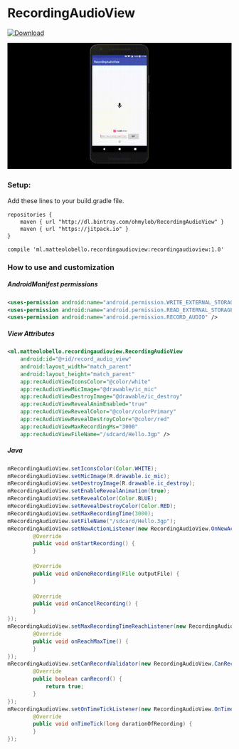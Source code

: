 # RecordingAudioView
[![Download](https://api.bintray.com/packages/ohmylob/RecordingAudioView/RecordingAudioView/images/download.svg?version=RecordingAudioView) ](https://bintray.com/ohmylob/RecordingAudioView/RecordingAudioView/RecordingAudioView/link)

![alt text](https://raw.githubusercontent.com/OhMyLob/RecordingAudioView/master/art/video.gif)

### Setup:
Add these lines to your build.gradle file.
```
repositories {
    maven { url "http://dl.bintray.com/ohmylob/RecordingAudioView" }
    maven { url "https://jitpack.io" }
}
```
```
compile 'ml.matteolobello.recordingaudioview:recordingaudioview:1.0'
```

### How to use and customization
##### AndroidManifest permissions
```xml
<uses-permission android:name="android.permission.WRITE_EXTERNAL_STORAGE" />
<uses-permission android:name="android.permission.READ_EXTERNAL_STORAGE" />
<uses-permission android:name="android.permission.RECORD_AUDIO" />
```
##### View Attributes
```xml
<ml.matteolobello.recordingaudioview.RecordingAudioView
    android:id="@+id/record_audio_view"
    android:layout_width="match_parent"
    android:layout_height="match_parent"
    app:recAudioViewIconsColor="@color/white"
    app:recAudioViewMicImage="@drawable/ic_mic"
    app:recAudioViewDestroyImage="@drawable/ic_destroy"
    app:recAudioViewRevealAnimEnabled="true"
    app:recAudioViewRevealColor="@color/colorPrimary"
    app:recAudioViewRevealDestroyColor="@color/red"
    app:recAudioViewMaxRecordingMs="3000"
    app:recAudioViewFileName="/sdcard/Hello.3gp" />
```
##### Java
```java
mRecordingAudioView.setIconsColor(Color.WHITE);
mRecordingAudioView.setMicImage(R.drawable.ic_mic);
mRecordingAudioView.setDestroyImage(R.drawable.ic_destroy);
mRecordingAudioView.setEnableRevealAnimation(true);
mRecordingAudioView.setRevealColor(Color.BLUE);
mRecordingAudioView.setRevealDestroyColor(Color.RED);
mRecordingAudioView.setMaxRecordingTime(3000);
mRecordingAudioView.setFileName("/sdcard/Hello.3gp");
mRecordingAudioView.setNewActionListener(new RecordingAudioView.OnNewActionListener() {
        @Override
        public void onStartRecording() {
        }

        @Override
        public void onDoneRecording(File outputFile) {
        }

        @Override
        public void onCancelRecording() {
        }
});
mRecordingAudioView.setMaxRecordingTimeReachListener(new RecordingAudioView.OnReachMaxTimeListener() {
        @Override
        public void onReachMaxTime() {
        }
});
mRecordingAudioView.setCanRecordValidator(new RecordingAudioView.CanRecordValidator() {
        @Override
        public boolean canRecord() {
            return true;
        }
});
mRecordingAudioView.setOnTimeTickListener(new RecordingAudioView.OnTimeTickListener() {
        @Override
        public void onTimeTick(long durationOfRecording) {
        }
});
```
